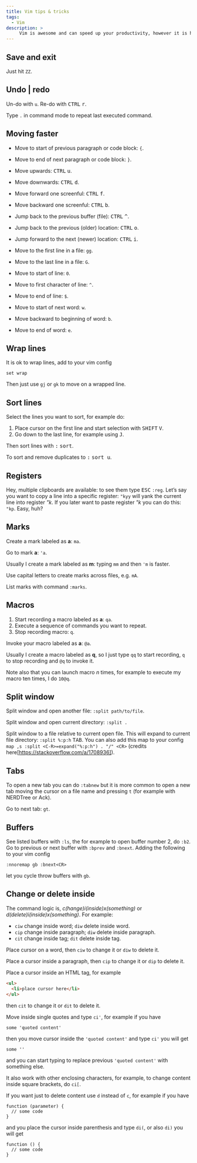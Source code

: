 ```yaml
---
title: Vim tips & tricks
tags:
  - Vim
description: >
     Vim is awesome and can speed up your productivity, however it is hard to learn. I will write here things it is worth to remember.
---
```


## Save and exit

Just hit `ZZ`.

## Undo | redo

Un-do with `u`. Re-do with <kbd>CTRL</kbd> <kbd>r</kbd>.

Type `.` in command mode to repeat last executed command.

## Moving faster

- Move to start of previous paragraph or code block: `{`.
- Move to end of next paragraph or code block: `}`.

- Move upwards: <kbd>CTRL</kbd> <kbd>u</kbd>.
- Move downwards: <kbd>CTRL</kbd> <kbd>d</kbd>.

- Move forward one screenful: <kbd>CTRL</kbd> <kbd>f</kbd>.
- Move backward one screenful: <kbd>CTRL</kbd> <kbd>b</kbd>.

- Jump back to the previous buffer (file): <kbd>CTRL</kbd> <kbd>^</kbd>.

- Jump back to the previous (older) location: <kbd>CTRL</kbd> <kbd>o</kbd>.
- Jump forward to the next (newer) location: <kbd>CTRL</kbd> <kbd>i</kbd>.

- Move to the first line in a file: `gg`.
- Move to the last line in a file: `G`.

- Move to start of line: `0`.
- Move to first character of line: `^`.
- Move to end of line: `$`.

- Move to start of next word: `w`.
- Move backward to beginning of word: `b`.
- Move to end of word: `e`.

## Wrap lines

It is ok to wrap lines, add to your vim config

```
set wrap
```

Then just use `gj` or `gk` to move on a wrapped line.

## Sort lines

Select the lines you want to sort, for example do:

1. Place cursor on the first line and start selection with <kbd>SHIFT</kbd> <kbd>V</kbd>.
2. Go down to the last line, for example using <kbd>J</kbd>.

Then sort lines with <kbd>:</kbd> <kbd>sort</kbd>.

To sort and remove duplicates to <kbd>:</kbd> <kbd>sort u</kbd>.

## Registers

Hey, multiple clipboards are available: to see them type <kbd>ESC</kbd> `:reg`.
Let’s say you want to copy a line into a specific register: `"kyy` will yank the current line into register *"k*. If you later want to paste register *"k* you can do this: `"kp`. Easy, huh?

## Marks

Create a mark labeled as **a**: `ma`.

Go to mark **a**: `'a`.

Usually I create a mark labeled as **m**: typing `mm` and then `'m` is faster.

Use capital letters to create marks across files, e.g. `mA`.

List marks with command `:marks`.

## Macros

1. Start recording a macro labeled as **a**: `qa`.
2. Execute a sequence of commands you want to repeat.
3. Stop recording macro: `q`.

Invoke your macro labeled as **a**: `@a`.

Usually I create a macro labeled as **q**, so I just type `qq` to start recording, `q` to stop recording and `@q` to invoke it.

Note also that you can launch macro *n* times, for example to execute my macro ten times, I do `10@q`.

## Split window

Split window and open another file: `:split path/to/file`.

Split window and open current directory: `:split .`

Split window to a file relative to current open file. This will expand to current file directory: `:split %:p:h` <kbd>TAB</kbd>.
You can also add this map to your config `map ,s :split <C-R>=expand("%:p:h") . "/" <CR>` (credits here[https://stackoverflow.com/a/1708936]).

## Tabs

To open a new tab you can do `:tabnew` but it is more common to open a new tab moving the cursor on a file name and pressing `t` (for example with NERDTree or Ack).

Go to next tab: `gt`.

## Buffers

See listed buffers with `:ls`, the for example to open buffer number 2, do `:b2`. Go to previous or next buffer with `:bprev` and `:bnext`. Adding the following to your vim config

```
:nnoremap gb :bnext<CR>
```

let you cycle throw buffers with `gb`.

## Change or delete **inside**

The command logic is, _c(hange)i(inside)x(something)_ or _d(delete)i(inside)x(something)_. For example:

- `ciw` change inside word; `diw` delete inside word.
- `cip` change inside paragraph; `diw` delete inside paragraph.
- `cit` change inside tag; `dit` delete inside tag.

Place cursor on a word, then `ciw` to change it or `diw` to delete it.

Place a cursor inside a paragraph, then `cip` to change it or `dip` to delete it.

Place a cursor inside an HTML tag, for example

```html
<ul>
  <li>place cursor here</li>
</ul>
```

then `cit` to change it or `dit` to delete it.

Move inside single quotes and type `ci'`, for example if you have

```
some 'quoted content'
```

then you move cursor inside the `'quoted content'` and type `ci'` you will get

```
some ''
```

and you can start typing to replace previous `'quoted content'` with something else.

It also work with other enclosing characters, for example, to change content inside square brackets, do `ci[`.

If you want just to delete content use `d` instead of `c`, for example if you have

```
function (parameter) {
  // some code
}
```

and you place the cursor inside parenthesis and type `di(`, or also `di)` you will get

```
function () {
  // some code
}
```
